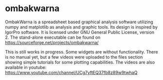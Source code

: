# ombakwarna

OmbakWarna is a spreadsheet based graphical analysis software utilizing numpy and matplotlib as analysis and graphic tools. Its design is inspired by IgorPro software. It is licensed under GNU General Public License, version 2. The stand-alone executable can be found on https://sourceforge.net/projects/ombakwarna/

This is still works in progress. Some widgets are without functionality. There is no manual yet, but a few videos were uploaded to the files section showing simple tutorials for some plotting capabilities. The videos are also available in youtube: https://www.youtube.com/channel/UCg7yftEQ37fb8z89w9twhaQ
